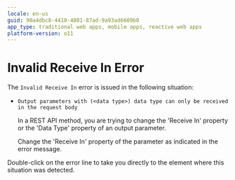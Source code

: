 ```yaml
---
locale: en-us
guid: 90a4dbc8-4410-4801-87ad-9a93ad6609b0
app_type: traditional web apps, mobile apps, reactive web apps
platform-version: o11
---
```


# Invalid Receive In Error

The `Invalid Receive In` error is issued in the following situation:

* `Output parameters with (<data type>) data type can only be received in the request body`
  
    In a REST API method, you are trying to change the 'Receive In' property or the 'Data Type' property of an output parameter.

    Change the 'Receive In' property of the parameter as indicated in the error message. 
    
Double-click on the error line to take you directly to the element where this situation was detected.
